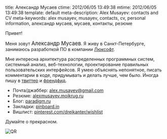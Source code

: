 title: Александр Мусаев
ctime: 2012/06/05 13:49:38
mtime: 2012/06/05 13:49:38
template: default
meta-description: Alex Musayev: contacts and CV
meta-keywords: alex musayev, musayev, contacts, cv, personal information, александр мусаев, мусаев, контакты, резюме

Привет!

Меня зовут <big>Александр Мусаев</big>. Я живу в Санкт-Петербурге, занимаюсь разработкой ПО в компании [Люксофт](http://luxoft.ru).

Мне интересна архитектура распределенных программных систем, системный анализ, веб-технологии, проектирование правильных пользовательских интерфейсов. Я умею объяснять непонятное, писать комментарии в коде, придумывать и делать лучше, чем было. Иногда пишу в [твиттер](http://twitter.com/dreikanter) и [френдфид](http://friendfeed.com/dreikanter).

* Почта/джаббер: [alex.musayev@gmail.com](mailto:alex.musayev@gmail.com)
* Резюме: [alexmusayev.moikrug.ru](http://alexmusayev.moikrug.ru)
* Блог: [paradigm.ru](http://paradigm.ru)
* Закладки: [pinboard.in](http://pinboard.in/u:dreikanter)
* Вишлист: [pinterest.com/dreikanter/wishlist](http://pinterest.com/dreikanter/wishlist)

Думайте о прекрасном.

![QR](/images/qr.png)
